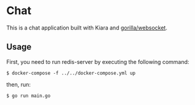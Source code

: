 # Chat

This is a chat application built with Kiara and [gorilla/websocket](https://github.com/gorilla/websocket/).

## Usage

First, you need to run redis-server by executing the following command:

```
$ docker-compose -f ../../docker-compose.yml up
```

then, run:

```
$ go run main.go
```
